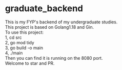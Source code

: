 # graduate_backend
This is my FYP's backend of my undergraduate studies.<br>
This project is based on Golang1.18 and Gin.<br>
To use this project:<br>
1, cd src<br>
2, go mod tidy<br>
3, go build -o main<br>
4, ./main<br>
Then you can find it is running on the 8080 port.<br>
Welcome to star and PR.<br>
